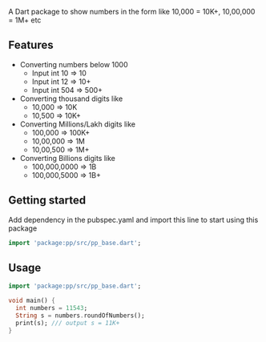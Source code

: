 <!-- 
This README describes the package. If you publish this package to pub.dev,
this README's contents appear on the landing page for your package.

For information about how to write a good package README, see the guide for
[writing package pages](https://dart.dev/guides/libraries/writing-package-pages). 

For general information about developing packages, see the Dart guide for
[creating packages](https://dart.dev/guides/libraries/create-library-packages)
and the Flutter guide for
[developing packages and plugins](https://flutter.dev/developing-packages). 
-->

A Dart package to show numbers in the form like 10,000 = 10K+, 10,00,000 = 1M+ etc

## Features

- Converting numbers below 1000
  - Input int 10 => 10
  - Input int 12 => 10+
  - Input int 504 => 500+
- Converting thousand digits like
  - 10,000 => 10K
  - 10,500 => 10K+
- Converting Millions/Lakh digits like
  - 100,000 => 100K+
  - 10,00,000 => 1M
  - 10,00,500 => 1M+
- Converting Billions digits like
  - 100,000,0000 => 1B
  - 100,000,5000 => 1B+


## Getting started
Add dependency in the pubspec.yaml and import this line to start using this package
```dart
import 'package:pp/src/pp_base.dart';
```
## Usage

```dart
import 'package:pp/src/pp_base.dart';

void main() {
  int numbers = 11543;
  String s = numbers.roundOfNumbers();
  print(s); /// output s = 11K+ 
}
```